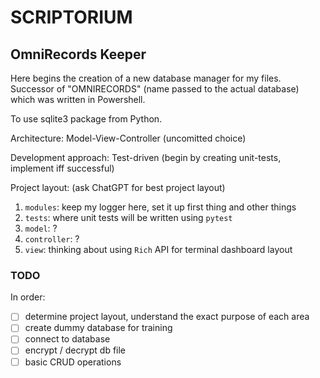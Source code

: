 # SCRIPTORIUM

## OmniRecords Keeper

Here begins the creation of a new database manager for my files. Successor of "OMNIRECORDS" (name passed to the actual database) which was written in Powershell.

To use sqlite3 package from Python.

Architecture: Model-View-Controller (uncomitted choice)

Development approach: Test-driven (begin by creating unit-tests, implement iff successful)

Project layout: (ask ChatGPT for best project layout)

1. `modules`: keep my logger here, set it up first thing and other things
2. `tests`: where unit tests will be written using `pytest`
3. `model`: ?
4. `controller`: ?
5. `view`: thinking about using `Rich` API for terminal dashboard layout

### TODO

In order:

- [ ] determine project layout, understand the exact purpose of each area
- [ ] create dummy database for training
- [ ] connect to database
- [ ] encrypt / decrypt db file
- [ ] basic CRUD operations